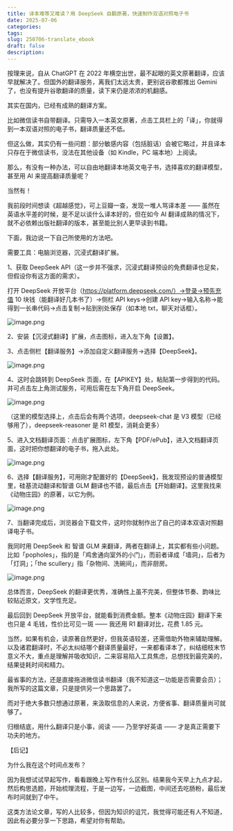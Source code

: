 ```yaml
---
title: 译本难等又难读？用 DeepSeek 自翻原著，快速制作双语对照电子书
date: 2025-07-06
categories: 
tags: 
slug: 250706-translate_ebook
draft: false
description:
---
```

按理来说，自从 ChatGPT 在 2022 年横空出世，最不起眼的英文原著翻译，应该早就解决了。但国外的翻译服务，离我们太远太贵，更别说谷歌都推出 Gemini 了，也没有提升谷歌翻译的质量，读下来仍是浓浓的机翻感。

其实在国内，已经有成熟的翻译方案。

比如微信读书自带翻译。只需导入一本英文原著，点击工具栏上的「译」，你就得到一本双语对照的电子书，翻译质量还不低。

但这么做，其实仍有一些问题：部分敏感内容（包括脏话）会被它略过，并且译本只存在于微信读书，没法在其他设备（如 Kindle，PC 端本地）上阅读。

那么，有没有一种办法，可以自由地翻译本地英文电子书，选择喜欢的翻译模型，甚至用 AI 来提高翻译质量呢？

当然有！

我前段时间想读《超越感觉》，可上豆瓣一查，发现一堆人骂译本差 —— 虽然在英语水平差的时候，是不足以谈什么译本好的，但在如今 AI 翻译成熟的情况下，就不必依赖出版社翻译的版本，甚至能比别人更早读到书籍。

下面，我边说一下自己所使用的方法吧。

需要工具：电脑浏览器，沉浸式翻译扩展。

1、获取 DeepSeek API（这一步并不强求，沉浸式翻译预设的免费翻译也足矣，但假设你有这方面的需求）。

打开 DeepSeek 开放平台（https://platform.deepseek.com/）→登录→预先充值 10 块钱（能翻译好几本书了）→侧栏 API keys→创建 API key→输入名称→能得到一长串代码→点击复制→贴到别处保存（如本地 txt，聊天对话框）。

![image.png](https://img.liangmouyin.com/2025/07/bac2a02b376a58a1ed5cb8db34d808c5.png)

2、安装【沉浸式翻译】扩展，点击图标，进入左下角【设置】。

3、点击侧栏【翻译服务】→添加自定义翻译服务→选择【DeepSeek】。

![image.png](https://img.liangmouyin.com/2025/07/3b55e9be486ee23e467523b47fa8b93e.png)

4、这时会跳转到 DeepSeek 页面，在【APIKEY】处，粘贴第一步得到的代码。并可点击左上角测试服务，可用后需在左下角开启 DeepSeek。

![image.png](https://img.liangmouyin.com/2025/07/d54ad1eb56e81263755d008686c94ac0.png)

（这里的模型选择上，点击后会有两个选项，deepseek-chat 是 V3 模型（已经够用了），deepseek-reasoner 是 R1 模型，消耗会更多）

5、进入文档翻译页面：点击扩展图标，左下角【PDF/ePub】，进入文档翻译页面，这时把你想翻译的电子书，拖入此处。

![image.png](https://img.liangmouyin.com/2025/07/c49ecf262b05fb380ed35e80d900b1ae.png)

6、选择【翻译服务】，可用刚才配置好的【DeepSeek】，我发现预设的普通模型里，硅基流动翻译和智谱 GLM 翻译也不错，最后点击【开始翻译】。这里我找来《动物庄园》的原著，以它为例。

![image.png](https://img.liangmouyin.com/2025/07/c1c69672c08c9382977f8b3bcfd5d360.png)

7、当翻译完成后，浏览器会下载文件，这时你就制作出了自己的译本双语对照翻译电子书。

我同时用 DeepSeek 和 智谱 GLM 来翻译，两者在翻译上，其实都有些小问题。比如「popholes」，指的是「鸡舍通向室外的小门」，而前者译成「墙洞」，后者为「灯洞」；「the scullery」指「杂物间、洗碗间」，而非厨房。

![image.png](https://img.liangmouyin.com/2025/07/3956fbde8a256f04105fcdb2729fd9ae.png  "左：DeepSeek 翻译；右：智谱 GLM 翻译")

总体而言，DeepSeek 的翻译更优秀，准确性上虽不完美，但整体节奏、韵味比较贴近原文，文学性充足。

最后回到 DeepSeek 开放平台，就能看到消费金额。整本《动物庄园》翻译下来也只是 4 毛钱，性价比可见一斑 —— 我还用 R1 翻译对比，花费 1.85 元。

当然，如果有机会，读原著自然更好，但我英语较差，还需借助外物来辅助理解。以及诸君翻译时，不必太纠结哪个翻译质量最好，一来都看译本了，纠结细枝末节意义不大，重点是理解并吸收知识，二来容易陷入工具焦虑，总想找到最完美的，结果徒耗时间和精力。

最省事的方法，还是直接拖进微信读书翻译（我不知道这一功能是否需要会员）；我所写的这篇文章，只是提供另一个思路罢了。

而对于绝大多数只想通过原著，来汲取信息的人来说，方便省事、翻译质量尚可就够了。

归根结底，用什么翻译只是小事，阅读 —— 乃至学好英语 —— 才是真正需要下功夫的地方。

【后记】

为什么我在这个时间点发布？

因为我想试试早起写作，看看跟晚上写作有什么区别。结果我今天早上九点才起，然后构思选题，开始梳理流程，于是一边写，一边截图，中间还去吃肠粉，最后发布时间就到了中午。

这类方法论文章，写的人比较多，但因为知识的诅咒，我觉得可能还有人不知道，因此有必要分享一下思路，希望对你有帮助。